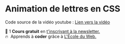 # Animation de lettres en CSS

Code source de la vidéo youtube : [Lien vers la vidéo](https://www.youtube.com/watch?v=4p8xTWzNvdo)

🚀 1 **Cours gratuit** en [t'inscrivant à la newsletter.](https://www.le-designer-du-web.com/news) <br>
🔥  &nbsp;Apprends à **coder** grâce à [L'École du Web.](https://www.ecole-du-web.net)


